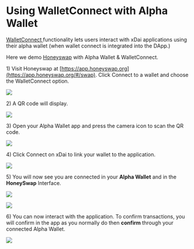 # Using WalletConnect with Alpha Wallet

[WalletConnect ](https://walletconnect.org/)functionality lets users interact with xDai applications using their alpha wallet \(when wallet connect is integrated into the DApp.\)

Here we demo [Honeyswap](https://app.honeyswap.org/#/swap) with Alpha Wallet & WalletConnect.

1\) Visit Honeyswap at [https://app.honeyswap.org](https://app.honeyswap.org/#/swap). Click Connect to a wallet and choose the WalletConnect option.

![](../../../.gitbook/assets/honey-connect-1.png)

2\) A QR code will display. 

![](../../../.gitbook/assets/qr%20%281%29.png)

3\) Open your Alpha Wallet app and press the camera icon to scan the QR code.

![](../../../.gitbook/assets/alpha1%20%282%29.png)

4\) Click Connect on xDai to link your wallet to the application.

![](../../../.gitbook/assets/wallet2.png)

5\) You will now see you are connected in your **Alpha Wallet** and in the **HoneySwap** Interface.

![](../../../.gitbook/assets/alpha3.png)

![](../../../.gitbook/assets/honeyswap1.png)

6\) You can now interact with the application. To confirm transactions, you will confirm in the app as you normally do then **confirm** through your connected Alpha Wallet.

![](../../../.gitbook/assets/alpha4.png)

